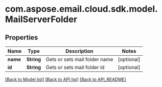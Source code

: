 
# com.aspose.email.cloud.sdk.model.MailServerFolder

## Properties
Name | Type | Description | Notes
------------ | ------------- | ------------- | -------------
**name** | **String** | Gets or sets mail folder name |  [optional]
**id** | **String** | Gets or sets mail folder id |  [optional]


[[Back to Model list]](API_README.md#documentation-for-models) [[Back to API list]](API_README.md#documentation-for-api-endpoints) [[Back to API_README]](API_README.md)

